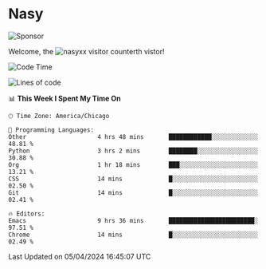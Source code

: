 # Nasy

<!--
<p align="center">
<img height="200" src="https://github-readme-stats.vercel.app/api?username=nasyxx&count_private=true&show_icons=true&theme=dracula&include_all_commits=true"/>
<img height="200" src="https://github-readme-stats.vercel.app/api/top-langs/?username=nasyxx&theme=dracula&hide=html,jupyter+notebook&count_private=true&show_icons=true"/>
</p>

  
----------------
-->

![Sponsor](https://img.shields.io/static/v1.svg?label=Sponsor&message=%E2%9D%A4&logo=GitHub&style=flat&color=pink)
 
Welcome, the ![nasyxx visitor counter](https://count.getloli.com/get/@nasyxx?theme=rule34)th vistor!
 
<!--START_SECTION:waka-->
![Code Time](http://img.shields.io/badge/Code%20Time-4%2C374%20hrs%2040%20mins-blue)

![Lines of code](https://img.shields.io/badge/From%20Hello%20World%20I%27ve%20Written-6.3%20million%20lines%20of%20code-blue)

📊 **This Week I Spent My Time On** 

```text
🕑︎ Time Zone: America/Chicago

💬 Programming Languages: 
Other                    4 hrs 48 mins       ████████████░░░░░░░░░░░░░   48.81 % 
Python                   3 hrs 2 mins        ████████░░░░░░░░░░░░░░░░░   30.88 % 
Org                      1 hr 18 mins        ███░░░░░░░░░░░░░░░░░░░░░░   13.21 % 
CSS                      14 mins             █░░░░░░░░░░░░░░░░░░░░░░░░   02.50 % 
Git                      14 mins             █░░░░░░░░░░░░░░░░░░░░░░░░   02.41 % 

🔥 Editors: 
Emacs                    9 hrs 36 mins       ████████████████████████░   97.51 % 
Chrome                   14 mins             █░░░░░░░░░░░░░░░░░░░░░░░░   02.49 % 
```


 Last Updated on 05/04/2024 16:45:07 UTC
<!--END_SECTION:waka-->

<!-- ![visitors](https://visitor-badge.laobi.icu/badge?page_id=nasyxx.nasyxx) -->
